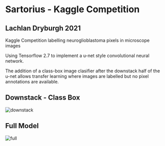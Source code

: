# Sartorius - Kaggle Competition
## Lachlan Dryburgh 2021
 Kaggle Competition labelling neuroglioblastoma pixels in microscope images

Using Tensorflow 2.7 to implement a u-net style convolutional neural network.

The addition of a class-box image clasifier after the downstack half of the u-net allows transfer learning where images are labelled but no pixel annotations are available. 

## Downstack - Class Box

![downstack](https://github.com/LachlanD/Kaggle-Glioblastoma/blob/main/img/downstack.png?raw=true)

## Full Model

![full](https://github.com/LachlanD/Kaggle-Glioblastoma/blob/main/img/full_model.png?raw=true)
